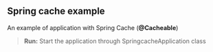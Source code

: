 <h2>Spring cache example</h2>

An example of application with Spring Cache (**@Cacheable**)

> **Run:** Start the application through SpringcacheApplication class